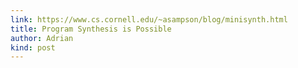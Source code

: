 ```yaml
---
link: https://www.cs.cornell.edu/~asampson/blog/minisynth.html
title: Program Synthesis is Possible
author: Adrian
kind: post
---
```

